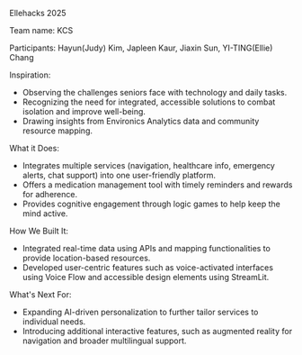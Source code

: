 Ellehacks 2025

Team name: KCS

Participants: Hayun(Judy) Kim, Japleen Kaur, Jiaxin Sun, YI-TING(Ellie) Chang

Inspiration:
- Observing the challenges seniors face with technology and daily tasks.
- Recognizing the need for integrated, accessible solutions to combat isolation and improve well-being.
- Drawing insights from Environics Analytics data and community resource mapping.

What it Does:
- Integrates multiple services (navigation, healthcare info, emergency alerts, chat support) into one user-friendly platform.
- Offers a medication management tool with timely reminders and rewards for adherence.
- Provides cognitive engagement through logic games to help keep the mind active.

How We Built It:
- Integrated real-time data using APIs and mapping functionalities to provide location-based resources.
- Developed user-centric features such as voice-activated interfaces using Voice Flow and accessible design elements using StreamLit.

What's Next For:
- Expanding AI-driven personalization to further tailor services to individual needs.
- Introducing additional interactive features, such as augmented reality for navigation and broader multilingual support.
